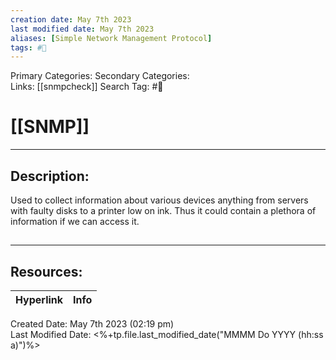 ```yaml
---
creation date: May 7th 2023
last modified date: May 7th 2023
aliases: [Simple Network Management Protocol]
tags: #📕
---
```


Primary Categories: 
Secondary Categories:  
Links: [[snmpcheck]]
Search Tag: #📕  

# [[SNMP]]  
___

## Description:  
Used to collect information about various devices anything from servers with faulty disks to a printer low on ink. Thus it could contain a plethora of information if we can access it.


##



___

## Resources:

| Hyperlink | Info |
| --------- | ---- |


Created Date: May 7th 2023 (02:19 pm)  
Last Modified Date: <%+tp.file.last_modified_date("MMMM Do YYYY (hh:ss a)")%>
